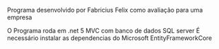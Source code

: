 Programa desenvolvido por Fabricius Felix como avaliação para uma empresa

O Programa roda em .net 5 MVC com banco de dados SQL server 
É necessário instalar as dependencias do Microsoft EntityFrameworkCore
